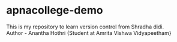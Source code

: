 # apnacollege-demo
This is my repository to learn version control from Shradha didi.
<br>
Author - Anantha Hothri {Student at Amrita Vishwa Vidyapeetham}
